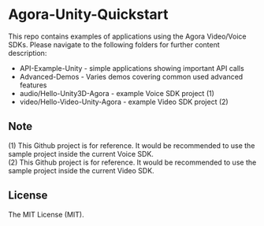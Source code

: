 # Agora-Unity-Quickstart

This repo contains examples of applications using the Agora Video/Voice SDKs.  Please navigate to the following folders for further content description:

* API-Example-Unity - simple applications showing important API calls
* Advanced-Demos - Varies demos covering common used advanced features
* audio/Hello-Unity3D-Agora - example Voice SDK project (1)
* video/Hello-Video-Unity-Agora - example Video SDK project (2)


## Note 
(1) This Github project is for reference.  It would be recommended to use the sample project inside the current Voice SDK. </br>
(2) This Github project is for reference.  It would be recommended to use the sample project inside the current Video SDK. </br>

## License
The MIT License (MIT).
